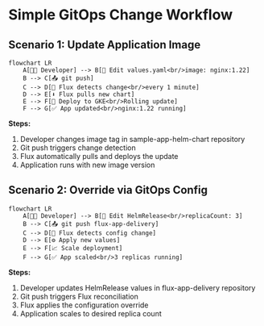 # Simple GitOps Change Workflow

## Scenario 1: Update Application Image

```mermaid
flowchart LR
    A[👨‍💻 Developer] --> B[📝 Edit values.yaml<br/>image: nginx:1.22]
    B --> C[📤 git push]
    C --> D[🔄 Flux detects change<br/>every 1 minute]
    D --> E[⬇️ Flux pulls new chart]
    E --> F[🚀 Deploy to GKE<br/>Rolling update]
    F --> G[✅ App updated<br/>nginx:1.22 running]
```

**Steps:**
1. Developer changes image tag in sample-app-helm-chart repository
2. Git push triggers change detection
3. Flux automatically pulls and deploys the update
4. Application runs with new image version

## Scenario 2: Override via GitOps Config

```mermaid
flowchart LR
    A[👨‍💻 Developer] --> B[📝 Edit HelmRelease<br/>replicaCount: 3]
    B --> C[📤 git push flux-app-delivery]
    C --> D[🔄 Flux detects config change]
    D --> E[⚙️ Apply new values]
    E --> F[📈 Scale deployment]
    F --> G[✅ App scaled<br/>3 replicas running]
```

**Steps:**
1. Developer updates HelmRelease values in flux-app-delivery repository
2. Git push triggers Flux reconciliation
3. Flux applies the configuration override
4. Application scales to desired replica count
